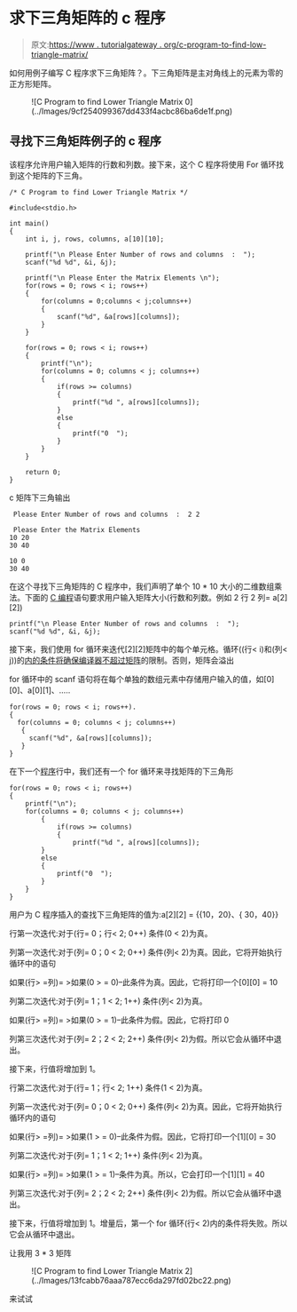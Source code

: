 # 求下三角矩阵的 c 程序

> 原文:[https://www . tutorialgateway . org/c-program-to-find-low-triangle-matrix/](https://www.tutorialgateway.org/c-program-to-find-lower-triangle-matrix/)

如何用例子编写 C 程序求下三角矩阵？。下三角矩阵是主对角线上的元素为零的正方形矩阵。

<figure class="wp-block-image">![C Program to find Lower Triangle Matrix 0](../Images/9cf254099367dd433f4acbc86ba6de1f.png)</figure>

## 寻找下三角矩阵例子的 c 程序

该程序允许用户输入矩阵的行数和列数。接下来，这个 C 程序将使用 For 循环找到这个矩阵的下三角。

```
/* C Program to find Lower Triangle Matrix */

#include<stdio.h>

int main()
{
 	int i, j, rows, columns, a[10][10];

 	printf("\n Please Enter Number of rows and columns  :  ");
 	scanf("%d %d", &i, &j);

 	printf("\n Please Enter the Matrix Elements \n");
 	for(rows = 0; rows < i; rows++)
  	{
   		for(columns = 0;columns < j;columns++)
    	{
      		scanf("%d", &a[rows][columns]);
    	}
  	}

 	for(rows = 0; rows < i; rows++)
  	{
  		printf("\n");
   		for(columns = 0; columns < j; columns++)
    	{
    		if(rows >= columns)
    		{
    			printf("%d ", a[rows][columns]);
			}
			else
			{
				printf("0  ");
			}
   	 	}
  	}

 	return 0;
}
```

c 矩阵下三角输出

```
 Please Enter Number of rows and columns  :  2 2

 Please Enter the Matrix Elements 
10 20
30 40

10 0  
30 40 
```

在这个寻找下三角矩阵的 C 程序中，我们声明了单个 10 * 10 大小的二维数组乘法。下面的 [C 编程](https://www.tutorialgateway.org/c-programming/)语句要求用户输入矩阵大小(行数和列数。例如 2 行 2 列= a[2][2])

```
printf("\n Please Enter Number of rows and columns  :  ");
scanf("%d %d", &i, &j);
```

接下来，我们使用 for 循环来迭代[2][2]矩阵中的每个单元格。循环((行< i)和(列< j))的[内的条件将确保编译器不超过](https://www.tutorialgateway.org/for-loop-in-c-programming/)[矩阵](https://www.tutorialgateway.org/two-dimensional-array-in-c/)的限制。否则，矩阵会溢出

for 循环中的 scanf 语句将在每个单独的数组元素中存储用户输入的值，如[0][0]、a[0][1]、…..

```
for(rows = 0; rows < i; rows++).
{
  for(columns = 0; columns < j; columns++)
   {
     scanf("%d", &a[rows][columns]);
   }
}
```

在下一个[程序](https://www.tutorialgateway.org/c-programming-examples/)行中，我们还有一个 for 循环来寻找矩阵的下三角形

```
for(rows = 0; rows < i; rows++)
{
	printf("\n");
	for(columns = 0; columns < j; columns++)
    	{
    		if(rows >= columns)
    		{
    			printf("%d ", a[rows][columns]);
		}
		else
		{
			printf("0  ");
		}
 	}
}
```

用户为 C 程序插入的查找下三角矩阵的值为:a[2][2] = {{10，20}、{ 30，40}}

行第一次迭代:对于(行= 0；行< 2; 0++)
条件(0 < 2)为真。

列第一次迭代:对于(列= 0；0 < 2; 0++)
条件(列< 2)为真。因此，它将开始执行循环中的语句

如果(行> =列)= >如果(0 > = 0)–此条件为真。因此，它将打印一个[0][0] = 10

列第二次迭代:对于(列= 1；1 < 2; 1++)
条件(列< 2)为真。

如果(行> =列)= >如果(0 > = 1)–此条件为假。因此，它将打印 0

列第三次迭代:对于(列= 2；2 < 2; 2++)
条件(列< 2)为假。所以它会从循环中退出。

接下来，行值将增加到 1。

行第二次迭代:对于(行= 1；行< 2; 1++)
条件(1 < 2)为真。

列第一次迭代:对于(列= 0；0 < 2; 0++)
条件(列< 2)为真。因此，它将开始执行循环内的语句

如果(行> =列)= >如果(1 > = 0)–此条件为假。因此，它将打印一个[1][0] = 30

列第二次迭代:对于(列= 1；1 < 2; 1++)
条件(列< 2)为真。

如果(行> =列)= >如果(1 > = 1)–条件为真。所以，它会打印一个[1][1] = 40

列第三次迭代:对于(列= 2；2 < 2; 2++)
条件(列< 2)为假。所以它会从循环中退出。

接下来，行值将增加到 1。增量后，第一个 for 循环(行< 2)内的条件将失败。所以它会从循环中退出。

让我用 3 * 3 矩阵

<figure class="wp-block-image">![C Program to find Lower Triangle Matrix 2](../Images/13fcabb76aaa787ecc6da297fd02bc22.png)</figure>

来试试